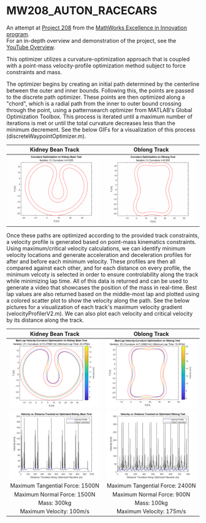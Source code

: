 # MW208_AUTON_RACECARS
An attempt at [Project 208](https://github.com/mathworks/MathWorks-Excellence-in-Innovation/tree/main/projects/Path%20Planning%20for%20Autonomous%20Race%20Cars)
from the [MathWorks Excellence in Innovation program](https://github.com/mathworks/MathWorks-Excellence-in-Innovation).<br>
For an in-depth overview and demonstration of the project, see the [YouTube Overview](https://youtu.be/WzsFHxG3lDw).

This optimizer utilizes a curvature-optimization approach that is coupled with a point-mass velocity-profile optimization method subject to force constraints and mass.

The optimizer begins by creating an initial path determined by the centerline between the outer and inner bounds. Following this, the points are passed to the discrete path optimizer. These points are then optimized along a "chord", which is a radial path from the inner to outer bound crossing through the point, using a patternsearch optimizer from MATLAB's Global Optimization Toolbox. This process is iterated until a maximum number of iterations is met or until the total curvature decreases less than the minimum decrement. See the below GIFs for a visualization of this process (discreteWaypointOptimizer.m).

Kidney Bean Track            |  Oblong Track
:-------------------------:|:-------------------------:
![Optimization Kidney Bean Visualization GIF](https://github.com/borealis31/MW208_AUTON_RACECARS/blob/main/ExampleMedia/KidneyBeanTestEXAMPLE.gif)  |  ![Optimization Oblong Visualization GIF](https://github.com/borealis31/MW208_AUTON_RACECARS/blob/main/ExampleMedia/OblongTestEXAMPLE.gif)

Once these paths are optimized according to the provided track constraints, a velocity profile is generated based on point-mass kinematics constraints. Using maximum/critical velocity calculations, we can identify minimum velocity locations and generate acceleration and deceleration profiles for after and before each minimum velocity. These profiles are then all compared against each other, and for each distance on every profile, the minimum velcoty is selected in order to ensure controlability along the track while minimizing lap time. All of this data is returned and can be used to generate a video that showcases the position of the mass in real-time. Best lap values are also returned based on the middle-most lap and plotted using a colored scatter plot to show the velocity along the path. See the below pictures for a visualization of each track's maximum velocity gradient (velocityProfilerV2.m). We can also plot each velocity and critical velocity by its distance along the track.

Kidney Bean Track            |  Oblong Track
:-------------------------:|:-------------------------:
![Velocity Kidney Bean Visualization PNG](https://github.com/borealis31/MW208_AUTON_RACECARS/blob/main/ExampleMedia/velocityGradientBestLapKidneyBeanTestEXAMPLE.png)  |  ![Velocity Oblong Visualization PNG](https://github.com/borealis31/MW208_AUTON_RACECARS/blob/main/ExampleMedia/velocityGradientBestLapOblongTestEXAMPLE.png)
![VvsS Kidney Bean Visualization PNG](https://github.com/borealis31/MW208_AUTON_RACECARS/blob/main/ExampleMedia/velocityByDistanceKidneyBeanTestEXAMPLE.png) | ![VvsS Oblong Visualization PNG](https://github.com/borealis31/MW208_AUTON_RACECARS/blob/main/ExampleMedia/velocityByDistanceOblongTestEXAMPLE.png) 
Maximum Tangential Force: 1500N | Maximum Tangential Force: 2400N
Maximum Normal Force: 1500N | Maximum Normal Force: 900N
Mass: 300kg | Mass: 100kg
Maximum Velocity: 100m/s | Maximum Velocity: 175m/s
